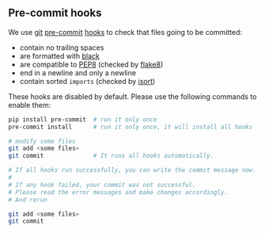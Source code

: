
## Pre-commit hooks

We use [git][git] [pre-commit][pre-commit] [hooks][hooks] to check that files
going to be committed:

  - contain no trailing spaces
  - are formatted with [black][black]
  - are compatible to [PEP8][PEP8] (checked by [flake8][flake8])
  - end in a newline and only a newline
  - contain sorted `imports` (checked by [isort][isort])

These hooks are disabled by default. Please use the following commands to enable them:

```bash
pip install pre-commit  # run it only once
pre-commit install      # run it only once, it will install all hooks

# modify some files
git add <some files>
git commit              # It runs all hooks automatically.

# If all hooks run successfully, you can write the commit message now. Done!
#
# If any hook failed, your commit was not successful.
# Please read the error messages and make changes accordingly.
# And rerun

git add <some files>
git commit
```

[git]: https://git-scm.com/book/en/v2/Customizing-Git-Git-Hooks
[flake8]: https://github.com/PyCQA/flake8
[PEP8]: https://www.python.org/dev/peps/pep-0008/
[black]: https://github.com/psf/black
[hooks]: https://github.com/pre-commit/pre-commit-hooks
[pre-commit]: https://github.com/pre-commit/pre-commit
[isort]: https://github.com/PyCQA/isort
